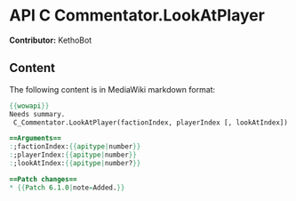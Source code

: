 # API C Commentator.LookAtPlayer

**Contributor:** KethoBot

## Content

The following content is in MediaWiki markdown format:

```mediawiki
{{wowapi}}
Needs summary.
 C_Commentator.LookAtPlayer(factionIndex, playerIndex [, lookAtIndex])

==Arguments==
:;factionIndex:{{apitype|number}}
:;playerIndex:{{apitype|number}}
:;lookAtIndex:{{apitype|number?}}

==Patch changes==
* {{Patch 6.1.0|note=Added.}}
```